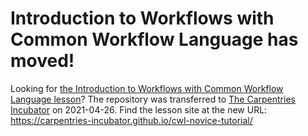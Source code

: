 # Introduction to Workflows with Common Workflow Language has moved!

Looking for [the Introduction to Workflows with Common Workflow Language lesson](https://carpentries-incubator.github.io/cwl-novice-tutorial/)? The repository was transferred to [The Carpentries Incubator](https://github.com/carpentries-incubator/cwl-novice-tutorial) on 2021-04-26. Find the lesson site at the new URL: https://carpentries-incubator.github.io/cwl-novice-tutorial/
